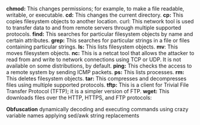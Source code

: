 **chmod:** This changes permissions; for example, to make a file readable, writable, or executable.
**cd:** This changes the current directory.
**cp:** This copies filesystem objects to another location.
curl: This network tool is used to transfer data to and from remote servers through multiple supported protocols.
**find:** This searches for particular filesystem objects by name and certain attributes.
**grep:** This searches for particular strings in a file or files containing particular strings.
**ls:** This lists filesystem objects.
**mv**: This moves filesystem objects.
**nc:** This is a netcat tool that allows the attacker to read from and write to network connections using TCP or UDP. It is not available on some distributions, by default.
**ping:** This checks the access to a remote system by sending ICMP packets.
**ps:** This lists processes.
**rm:** This deletes filesystem objects.
**tar:** This compresses and decompresses files using multiple supported
protocols.
**tftp:** This is a client for Trivial File Transfer Protocol (TFTP); it is a simpler version of FTP.
**wget:** This downloads files over the HTTP, HTTPS, and FTP protocols:

**Obfuscation**
dynamically decoding and executing commands using crazy variable names
applying sed/awk string replacements